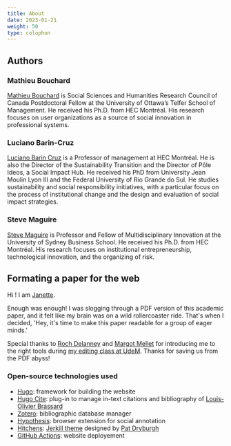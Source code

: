 ```yaml
---
title: About
date: 2023-01-21
weight: 50
type: colophon
---
```


## Authors

### Mathieu Bouchard

[Mathieu Bouchard](https://mathieubcd.com/) is Social Sciences and Humanities Research Council of Canada Postdoctoral Fellow at the University of Ottawa’s Telfer School of Management. He received his Ph.D. from HEC Montréal. His research focuses on user organizations as a source of social innovation in professional systems.

### Luciano Barin-Cruz

[Luciano Barin Cruz](luciano.barin-cruz@hec.ca) is a Professor of management at HEC Montréal. He is also the Director of the Sustainability Transition and the Director of Pôle Ideos, a Social Impact Hub. He received his PhD from University Jean Moulin Lyon III and the Federal University of Rio Grande do Sul. He studies sustainability and social responsibility initiatives, with a particular focus on the process of institutional change and the design and evaluation of social impact strategies.

### Steve Maguire

[Steve Maguire](steven.maguire@sydney.edu.au) is Professor and Fellow of Multidisciplinary Innovation at the University of Sydney Business School. He received his Ph.D. from HEC Montréal. His research focuses on institutional entrepreneurship, technological innovation, and the organizing of risk.

## Formating a paper for the web

Hi ! I am [Janette](https://www.linkedin.com/in/janette-mujica-59272a6a/).

Enough was enough! I was slogging through a PDF version of this academic paper, and it felt like my brain was on a wild rollercoaster ride. That's when I decided, 'Hey, it's time to make this paper readable for a group of eager minds.'

Special thanks to [Roch Delanney](https://ecrituresnumeriques.ca/fr/Equipe/Roch-Delannay) and [Margot Mellet](https://ecrituresnumeriques.ca/fr/Equipe/Margot-Mellet/) for introducing me to the right tools during [my editing class at UdeM](https://admission.umontreal.ca/cours-et-horaires/cours/hnu-6051/). Thanks for saving us from the PDF abyss!

### Open-source technologies used

- [Hugo](https://gohugo.io/): framework for building the website
- [Hugo Cite](https://labs.loupbrun.ca/hugo-cite/): plug-in to manage in-text citations and bibliography of [Louis-Olivier Brassard](https://www.loupbrun.ca/)
- [Zotero](https://www.zotero.org/groups/5170214/emotionsandclientparticipation): bibliographic database manager
- [Hypothesis](https://web.hypothes.is/): browser extension for social annotation
- [Hitchens](https://github.com/patdryburgh/hitchens): [Jerkill theme](http://jekyllrb.com/) designed by [Pat Dryburgh](https://patdryburgh.com/)
- [GitHub Actions](https://docs.github.com/en/actions): website deployement
